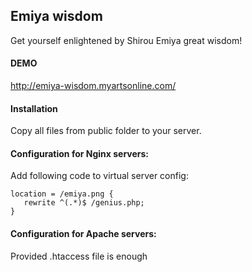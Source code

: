 ## Emiya wisdom

Get yourself enlightened by Shirou Emiya great wisdom!

#### DEMO
http://emiya-wisdom.myartsonline.com/

#### Installation
Copy all files from public folder to your server.

#### Configuration for Nginx servers:
Add following code to virtual server config:
```
location = /emiya.png {
   rewrite ^(.*)$ /genius.php;
}
```
#### Configuration for Apache servers:
Provided .htaccess file is enough